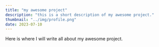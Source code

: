 ```yaml
---
title: "my awesome project"
description: "this is a short description of my awesome project."
thumbnail: "../img/profile.png"
date: 2023-07-10
---
```

Here is where I will write all about my awesome project.
